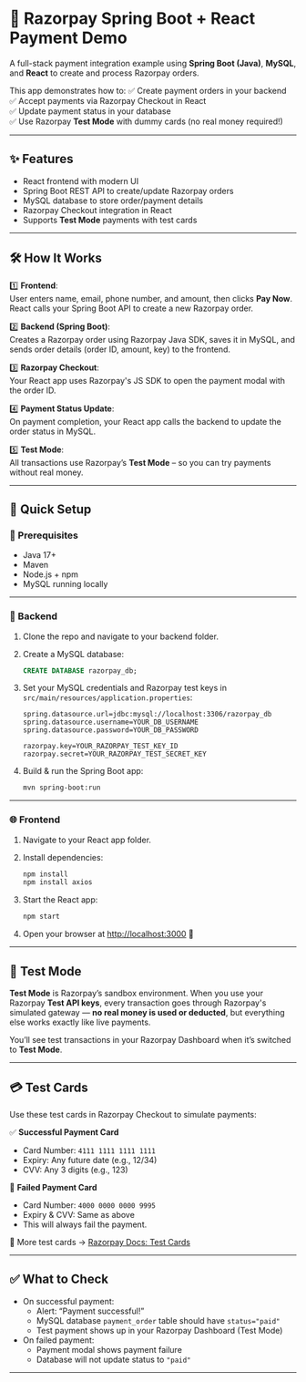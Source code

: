 # 💸 Razorpay Spring Boot + React Payment Demo

A full-stack payment integration example using **Spring Boot (Java)**, **MySQL**, and **React** to create and process Razorpay orders.

This app demonstrates how to:
✅ Create payment orders in your backend  
✅ Accept payments via Razorpay Checkout in React  
✅ Update payment status in your database  
✅ Use Razorpay **Test Mode** with dummy cards (no real money required!)

---

## ✨ Features

- React frontend with modern UI
- Spring Boot REST API to create/update Razorpay orders
- MySQL database to store order/payment details
- Razorpay Checkout integration in React
- Supports **Test Mode** payments with test cards

---

## 🛠 How It Works

1️⃣ **Frontend**:  
User enters name, email, phone number, and amount, then clicks **Pay Now**. React calls your Spring Boot API to create a new Razorpay order.

2️⃣ **Backend (Spring Boot)**:  
Creates a Razorpay order using Razorpay Java SDK, saves it in MySQL, and sends order details (order ID, amount, key) to the frontend.

3️⃣ **Razorpay Checkout**:  
Your React app uses Razorpay's JS SDK to open the payment modal with the order ID.

4️⃣ **Payment Status Update**:  
On payment completion, your React app calls the backend to update the order status in MySQL.

5️⃣ **Test Mode**:  
All transactions use Razorpay’s **Test Mode** – so you can try payments without real money.

---

## 🚀 Quick Setup

### 🔗 Prerequisites

- Java 17+
- Maven
- Node.js + npm
- MySQL running locally

---

### 🔨 Backend

1. Clone the repo and navigate to your backend folder.

2. Create a MySQL database:
   ```sql
   CREATE DATABASE razorpay_db;
   ```

3. Set your MySQL credentials and Razorpay test keys in `src/main/resources/application.properties`:
   ```properties
   spring.datasource.url=jdbc:mysql://localhost:3306/razorpay_db
   spring.datasource.username=YOUR_DB_USERNAME
   spring.datasource.password=YOUR_DB_PASSWORD

   razorpay.key=YOUR_RAZORPAY_TEST_KEY_ID
   razorpay.secret=YOUR_RAZORPAY_TEST_SECRET_KEY
   ```

4. Build & run the Spring Boot app:
   ```bash
   mvn spring-boot:run
   ```

---

### 🌐 Frontend

1. Navigate to your React app folder.

2. Install dependencies:
   ```bash
   npm install
   npm install axios
   ```

3. Start the React app:
   ```bash
   npm start
   ```

4. Open your browser at [http://localhost:3000](http://localhost:3000) 🚀

---

## 🧪 Test Mode

**Test Mode** is Razorpay’s sandbox environment. When you use your Razorpay **Test API keys**, every transaction goes through Razorpay's simulated gateway — **no real money is used or deducted**, but everything else works exactly like live payments.

You’ll see test transactions in your Razorpay Dashboard when it’s switched to **Test Mode**.

---

## 💳 Test Cards

Use these test cards in Razorpay Checkout to simulate payments:

✅ **Successful Payment Card**  
- Card Number: `4111 1111 1111 1111`  
- Expiry: Any future date (e.g., 12/34)  
- CVV: Any 3 digits (e.g., 123)  

🚫 **Failed Payment Card**  
- Card Number: `4000 0000 0000 9995`  
- Expiry & CVV: Same as above  
- This will always fail the payment.

🔗 More test cards → [Razorpay Docs: Test Cards](https://razorpay.com/docs/payments/payments/test-card-details/)

---

## ✅ What to Check

- On successful payment:
  - Alert: “Payment successful!”
  - MySQL database `payment_order` table should have `status="paid"`
  - Test payment shows up in your Razorpay Dashboard (Test Mode)
- On failed payment:
  - Payment modal shows payment failure
  - Database will not update status to `"paid"`

---

